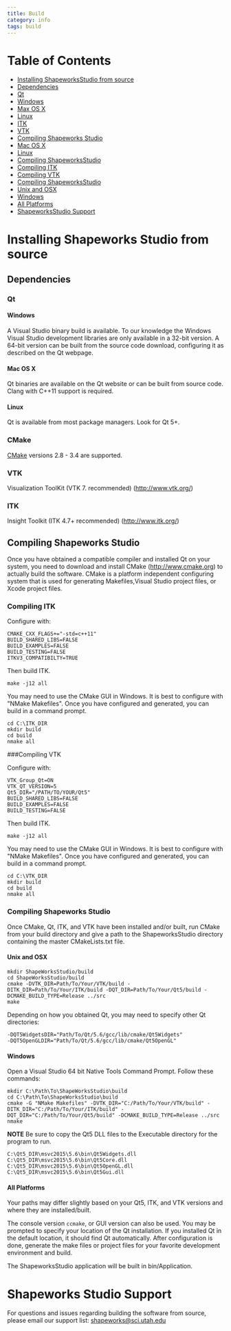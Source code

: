 ```yaml
---
title: Build
category: info
tags: build
---
```


Table of Contents
=================

* [Installing ShapeworksStudio from source](#installing-shapeworks-studio-from-source)
* [Dependencies](#dependencies)
* [Qt](#qt)
* [Windows](#windows)
* [Max OS X](#mac-os-x)
* [Linux](#linux)
* [ITK](#itk)
* [VTK](#vtk)
* [Compiling Shapeworks Studio](#compiling-shapeworks-studio)
* [Mac OS X](#mac-os-x)
* [Linux](#linux)
* [Compiling ShapeworksStudio](#compiling-shapeworks-studio)
* [Compiling ITK](#compiling-itk)
* [Compiling VTK](#compiling-vtk)
* [Compiling ShapeworksStudio](#compiling-shapeworks-studio-1)
* [Unix and OSX](#unix-and-osx)
* [Windows](#windows-1)
* [All Platforms](#all-platforms)
* [ShapeworksStudio Support](#shapeworks-studio-support)

<!-- Created by [gh-md-toc](https://github.com/ekalinin/github-markdown-toc) -->

# Installing Shapeworks Studio from source

## Dependencies

### Qt

#### Windows

A Visual Studio binary build is available.
To our knowledge the Windows Visual Studio development libraries are only available in a 32-bit version.
A 64-bit version can be built from the source code download, configuring it as described on the Qt webpage.

#### Mac OS X

Qt binaries are available on the Qt website or can be built from source code.
Clang with C++11 support is required.

#### Linux

Qt is available from most package managers. Look for Qt 5+.

### CMake

[CMake](https://cmake.org/) versions 2.8 - 3.4 are supported.

### VTK

Visualization ToolKit (VTK 7. recommended) (http://www.vtk.org/)

### ITK

Insight Toolkit (ITK 4.7+ recommended) (http://www.itk.org/)


## Compiling Shapeworks Studio

Once you have obtained a compatible compiler and installed Qt on your system, you need to
download and install CMake (http://www.cmake.org) to actually build the software.
CMake is a platform independent configuring system that is used for generating Makefiles,Visual Studio project files, or Xcode project files.

### Compiling ITK

Configure with:
```
CMAKE_CXX_FLAGS+="-std=c++11"
BUILD_SHARED_LIBS=FALSE
BUILD_EXAMPLES=FALSE
BUILD_TESTING=FALSE
ITKV3_COMPATIBILTY=TRUE
```
Then build ITK.
```
make -j12 all
```
You may need to use the CMake GUI in Windows. It is best to configure with "NMake Makefiles". Once you have configured and generated, you can build in a command prompt.
```
cd C:\ITK_DIR
mkdir build
cd build
nmake all
```

###Compiling VTK

Configure with:
```
VTK_Group_Qt=ON
VTK_QT_VERSION=5
Qt5_DIR="/PATH/TO/YOUR/Qt5"
BUILD_SHARED_LIBS=FALSE
BUILD_EXAMPLES=FALSE
BUILD_TESTING=FALSE
```
Then build ITK.
```
make -j12 all
```
You may need to use the CMake GUI in Windows. It is best to configure with "NMake Makefiles". Once you have configured and generated, you can build in a command prompt.
```
cd C:\VTK_DIR
mkdir build
cd build
nmake all
```

### Compiling Shapeworks Studio
Once CMake, Qt, ITK, and VTK have been installed and/or built, run CMake from your build directory and give a path to the ShapeworksStudio directory containing the master CMakeLists.txt file.

#### Unix and OSX
```     
mkdir ShapeWorksStudio/build
cd ShapeWorksStudio/build
cmake -DVTK_DIR=Path/To/Your/VTK/build -DITK_DIR=Path/To/Your/ITK/build -DQT_DIR=Path/To/Your/Qt5/build -DCMAKE_BUILD_TYPE=Release ../src
make
```
Depending on how you obtained Qt, you may need to specify other Qt directories:
```
-DQT5WidgetsDIR="Path/To/Qt/5.6/gcc/lib/cmake/Qt5Widgets"
-DQT5OpenGLDIR="Path/To/Qt/5.6/gcc/lib/cmake/Qt5OpenGL"
```
#### Windows
Open a Visual Studio 64 bit Native Tools Command Prompt. 
Follow these commands:
```
mkdir C:\Path\To\ShapeWorksStudio\build
cd C:\Path\To\ShapeWorksStudio\build
cmake -G "NMake Makefiles" -DVTK_DIR="C:/Path/To/Your/VTK/build" -DITK_DIR="C:/Path/To/Your/ITK/build" -DQT_DIR="C:/Path/To/Your/Qt5/build" -DCMAKE_BUILD_TYPE=Release ../src
nmake
```
**NOTE** Be sure to copy the Qt5 DLL files to the Executable directory for the program to run.
```
C:\Qt5_DIR\msvc2015\5.6\bin\Qt5Widgets.dll
C:\Qt5_DIR\msvc2015\5.6\bin\Qt5Core.dll
C:\Qt5_DIR\msvc2015\5.6\bin\Qt5OpenGL.dll
C:\Qt5_DIR\msvc2015\5.6\bin\Qt5Gui.dll
```
#### All Platforms
Your paths may differ slightly based on your Qt5, ITK, and VTK versions and where they are installed/built.

The console version ``ccmake``, or GUI version can also be used.
You may be prompted to specify your location of the Qt installation.
If you installed Qt in the default location, it should find Qt automatically.
After configuration is done, generate the make files or project files for your favorite
development environment and build.

The ShapeworksStudio application will be built in bin/Application.

# Shapeworks Studio Support

For questions and issues regarding building the software from source,
    please email our support list: [shapeworks@sci.utah.edu](mailto:shapeworks@sci.utah.edu)
